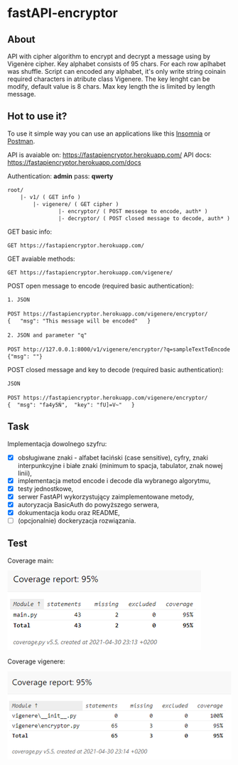 # fastAPI-encryptor

## About

API with cipher algorithm to encrypt and decrypt a message using by Vigenère cipher.
Key alphabet consists of 95 chars. For each row aplhabet was shuffle.
Script can encoded any alphabet, it's only write string coinain required characters in atribute class Vigenere.
The key lenght can be modify, default value is 8 chars. Max key length the is limited by length message.

## Hot to use it?
To use it simple way you can use an applications like this [Insomnia](https://insomnia.rest/) or [Postman](https://www.postman.com/).

API is avaiable on: https://fastapiencryptor.herokuapp.com/
API docs: https://fastapiencryptor.herokuapp.com/docs

Authentication: **admin** pass: **qwerty**

    root/
        |- v1/ ( GET info )
            |- vigenere/ ( GET cipher )
                    |- encryptor/ ( POST messege to encode, auth* )
                    |- decryptor/ ( POST closed message to decode, auth* ) 

GET basic info:

    GET https://fastapiencryptor.herokuapp.com/

GET avaiable methods:

    GET https://fastapiencryptor.herokuapp.com/vigenere/

POST open message to encode (required basic authentication):

    1. JSON

    POST https://fastapiencryptor.herokuapp.com/vigenere/encryptor/
    {   "msg": "This message will be encoded"   }

    2. JSON and parameter "q"

    POST http://127.0.0.1:8000/v1/vigenere/encryptor/?q=sampleTextToEncode
    {"msg": ""}

POST closed message and key to decode (required basic authentication):
    
    JSON

    POST https://fastapiencryptor.herokuapp.com/vigenere/encryptor/
    {  "msg": "fa4y5Ń",  "key": "fU]=V~"   }

## Task
Implementacja dowolnego szyfru:
- [x] obsługiwane znaki - alfabet łaciński (case sensitive), cyfry, znaki interpunkcyjne i
białe znaki (minimum to spacja, tabulator, znak nowej linii),
- [x] implementacja metod encode i decode dla wybranego algorytmu,
- [x] testy jednostkowe,
- [x] serwer FastAPI wykorzystujący zaimplementowane metody,
- [x] autoryzacja BasicAuth do powyższego serwera,
- [x] dokumentacja kodu oraz README,
- [ ] (opcjonalnie) dockeryzacja rozwiązania.

## Test

Coverage main:

![img.png](additionalfiles\img\img.png)

Coverage vigenere:

![img_1.png](additionalfiles\img\img_1.png)


